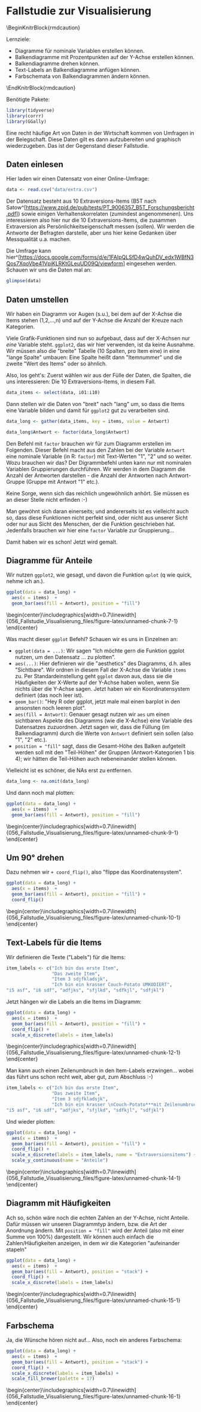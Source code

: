 



# Fallstudie zur Visualisierung


\BeginKnitrBlock{rmdcaution}<div class="rmdcaution">Lernziele:

- Diagramme für nominale Variablen erstellen können.
- Balkendiagramme mit Prozentpunkten auf der Y-Achse erstellen können.
- Balkendiagramme drehen können.
- Text-Labels an Balkendiagramme anfügen können.
- Farbschemata von Balkendiagrammen ändern können.

</div>\EndKnitrBlock{rmdcaution}


Benötigte Pakete:

```r
library(tidyverse)
library(corrr)
library(GGally)
```



Eine recht häufige Art von Daten in der Wirtschaft kommen von Umfragen in der Belegschaft. Diese Daten gilt es dann aufzubereiten und graphisch wiederzugeben. Das ist der Gegenstand dieser Fallstudie.


## Daten einlesen
Hier laden wir einen Datensatz von einer Online-Umfrage:


```r
data <- read.csv("data/extra.csv")
```


Der Datensatz besteht aus 10 Extraversions-Items (B5T nach Satow^[https://www.zpid.de/pub/tests/PT_9006357_B5T_Forschungsbericht.pdf]) sowie einigen Verhaltenskorrelaten (zumindest angenommenen). Uns interessieren also hier nur die 10 Extraversions-Items, die zusammen Extraversion als Persönlichkeitseigenschaft messen (sollen). Wir werden die Antworte der Befragten darstelle, aber uns hier keine Gedanken über Messqualität u.a. machen.


Die Umfrage kann hier^[https://docs.google.com/forms/d/e/1FAIpQLSfD4wQuhDV_edx1WBfN3Qos7XqoVbe41VpiKLRKtGLeuUD09Q/viewform] eingesehen werden. Schauen wir uns die Daten mal an:

```r
glimpse(data)
```




## Daten umstellen
Wir haben ein Diagramm vor Augen (s.u.), bei dem auf der X-Achse die Items stehen (1,2,...,n) und auf der Y-Achse die Anzahl der Kreuze nach Kategorien.

Viele Grafik-Funktionen sind nun so aufgebaut, dass auf der X-Achsen nur *eine* Variable steht. `ggplot2`, das wir hier verwenden, ist da keine Ausnahme. Wir müssen also die "breite" Tabelle (10 Spalten, pro Item eine) in eine "lange Spalte" umbauen: Eine Spalte heißt dann "Itemnummer" und die zweite "Wert des Items" oder so ähnlich.


Also, los geht's: Zuerst wählen wir aus der Fülle der Daten, die Spalten, die uns interessieren: Die 10 Extraversions-Items, in diesem Fall.


```r
data_items <- select(data, i01:i10)
```

Dann stellen wir die Daten von "breit" nach "lang" um, so dass die Items eine Variable bilden und damit für `ggplot2` gut zu verarbeiten sind.


```r
data_long <- gather(data_items, key = items, value = Antwort)

data_long$Antwort <- factor(data_long$Antwort)
```

Den Befehl mit `factor` brauchen wir für zum Diagramm erstellen im Folgenden. Dieser Befehl macht aus den Zahlen bei der Variable `Antwort` eine nominale Variable (in R: `factor`) mit Text-Werten "1", "2" und so weiter. Wozu brauchen wir das? Der Digrammbefehl unten kann nur mit nominalen Variablen Gruppierungen durchführen. Wir werden in dem Diagramm die Anzahl der Antworten darstellen - die Anzahl der Antworten nach Antwort-Gruppe (Gruppe mit Antwort "1" etc.).

Keine Sorge, wenn sich das reichlich ungewöhnlich anhört. Sie müssen es an dieser Stelle nicht erfinden :-)

Man gewöhnt sich daran einerseits; und andererseits ist es vielleicht auch so, dass diese Funktionen nicht perfekt sind, oder nicht aus unserer Sicht oder nur aus Sicht des Menschen, der die Funktion geschrieben hat. Jedenfalls brauchen wir hier eine `factor` Variable zur Gruppierung...


Damit haben wir es schon! Jetzt wird gemalt.

## Diagramme für Anteile

Wir nutzen `ggplot2`, wie gesagt, und davon die Funktion `qplot` (q wie quick, nehme ich an.).


```r
ggplot(data = data_long) +
  aes(x = items)  +
  geom_bar(aes(fill = Antwort), position = "fill") 
```



\begin{center}\includegraphics[width=0.7\linewidth]{056_Fallstudie_Visualisierung_files/figure-latex/unnamed-chunk-7-1} \end{center}

Was macht dieser `ggplot` Befehl? Schauen wir es uns in Einzelnen an:

- `ggplot(data = ...)`: Wir sagen "Ich möchte gern die Funktion ggplot nutzen, um den Datensatz ... zu plotten". 
- `aes(...)`: Hier definieren wir die "aesthetics" des Diagramms, d.h. alles "Sichtbare". Wir ordnen in diesem Fall der X-Achse die Variable `items` zu. Per Standardeinstellung geht `ggplot` davon aus, dass sie die Häufigkeiten der X-Werte auf der Y-Achse haben wollen, wenn Sie nichts über die Y-Achse sagen. Jetzt haben wir ein Koordinatensystem definiert (das noch leer ist).
- `geom_bar()`: "Hey R oder ggplot, jetzt male mal einen barplot in den ansonsten noch leeren plot".
- `aes(fill = Antwort)`: Genauer gesagt nutzen wir `aes` um einen sichtbaren Aspekte des Diagramms (wie die X-Achse) eine Variable des Datensatzes zuzuordnen. Jetzt sagen wir, dass die Füllung (im Balkendiagramm) durch die Werte von `Antwort` definiert sein sollen (also "1", "2" etc.).
- `position = "fill"` sagt, dass die Gesamt-Höhe des Balken aufgeteilt werden soll mit den "Teil-Höhen" der Gruppen (Antwort-Kategorien 1 bis 4); wir hätten die Teil-Höhen auch nebeneinander stellen können.

Vielleicht ist es schöner, die NAs erst zu entfernen.


```r
data_long <- na.omit(data_long)
```

Und dann noch mal plotten:



```r
ggplot(data = data_long) +
  aes(x = items)  +
  geom_bar(aes(fill = Antwort), position = "fill") 
```



\begin{center}\includegraphics[width=0.7\linewidth]{056_Fallstudie_Visualisierung_files/figure-latex/unnamed-chunk-9-1} \end{center}



## Um 90° drehen

Dazu nehmen wir `+ coord_flip()`, also "flippe das Koordinatensystem".

```r
ggplot(data = data_long) +
  aes(x = items)  +
  geom_bar(aes(fill = Antwort), position = "fill") +
  coord_flip()
```



\begin{center}\includegraphics[width=0.7\linewidth]{056_Fallstudie_Visualisierung_files/figure-latex/unnamed-chunk-10-1} \end{center}


## Text-Labels für die Items

Wir definieren die Texte ("Labels") für die Items:

```r
item_labels <- c("Ich bin das erste Item",
                 "Das zweite Item",
                 "Item 3 sdjfkladsjk",
                 "Ich bin ein krasser Couch-Potato UMKODIERT",
"i5 asf", "i6 sdf", "adfjks", "sfjlkd", "sdfkjl", "sdfjkl")
```

Jetzt hängen wir die Labels an die Items im Diagramm:


```r
ggplot(data = data_long) +
  aes(x = items)  +
  geom_bar(aes(fill = Antwort), position = "fill") +
  coord_flip() +
  scale_x_discrete(labels = item_labels)
```



\begin{center}\includegraphics[width=0.7\linewidth]{056_Fallstudie_Visualisierung_files/figure-latex/unnamed-chunk-12-1} \end{center}


Man kann auch einen Zeilenumbruch in den Item-Labels erzwingen... wobei das führt uns schon recht weit, aber gut, zum Abschluss :-)


```r
item_labels <- c("Ich bin das erste Item",
                 "Das zweite Item",
                 "Item 3 sdjfkladsjk",
                 "Ich bin ein krasser \nCouch-Potato***mit Zeilenumbruch***",
"i5 asf", "i6 sdf", "adfjks", "sfjlkd", "sdfkjl", "sdfjkl")
```


Und wieder plotten:



```r
ggplot(data = data_long) +
  aes(x = items)  +
  geom_bar(aes(fill = Antwort), position = "fill") +
  coord_flip() +
  scale_x_discrete(labels = item_labels, name = "Extraversionsitems") +
  scale_y_continuous(name = "Anteile")
```



\begin{center}\includegraphics[width=0.7\linewidth]{056_Fallstudie_Visualisierung_files/figure-latex/unnamed-chunk-14-1} \end{center}


## Diagramm mit Häufigkeiten
Ach so, schön wäre noch die echten Zahlen an der Y-Achse, nicht Anteile. Dafür müssen wir unseren Diagrammtyp ändern, bzw. die Art der Anordnung ändern. Mit `position = "fill"` wird der Anteil (also mit einer Summe von 100%) dargestellt. Wir können auch einfach die Zahlen/Häufigkeiten anzeigen, in dem wir die Kategorien "aufeinander stapeln"



```r
ggplot(data = data_long) +
  aes(x = items)  +
  geom_bar(aes(fill = Antwort), position = "stack") +
  coord_flip() +
  scale_x_discrete(labels = item_labels) 
```



\begin{center}\includegraphics[width=0.7\linewidth]{056_Fallstudie_Visualisierung_files/figure-latex/unnamed-chunk-15-1} \end{center}

## Farbschema
Ja, die Wünsche hören nicht auf... Also, noch ein anderes Farbschema:


```r
ggplot(data = data_long) +
  aes(x = items)  +
  geom_bar(aes(fill = Antwort), position = "stack") +
  coord_flip() +
  scale_x_discrete(labels = item_labels) +
  scale_fill_brewer(palette = 17)
```



\begin{center}\includegraphics[width=0.7\linewidth]{056_Fallstudie_Visualisierung_files/figure-latex/unnamed-chunk-16-1} \end{center}

